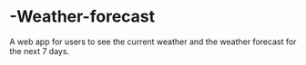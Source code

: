# -Weather-forecast
A web app for users to see the current weather and the weather forecast for the next 7 days.
